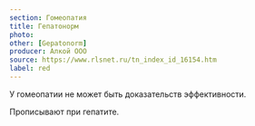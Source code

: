 ```yaml
---
section: Гомеопатия
title: Гепатонорм
photo:
other: [Gepatonorm]
producer: Алкой ООО
source: https://www.rlsnet.ru/tn_index_id_16154.htm
label: red
---
```


У гомеопатии не может быть доказательств эффективности.

Прописывают при гепатите.
